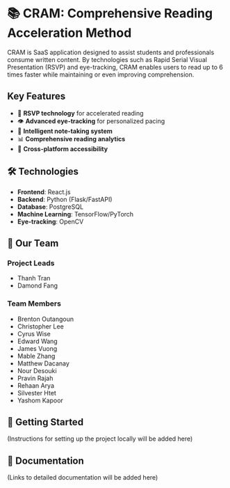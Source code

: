 # 📚 CRAM: Comprehensive Reading Acceleration Method

CRAM is SaaS application designed to assist students and professionals consume written content. By technologies such as Rapid Serial Visual Presentation (RSVP) and eye-tracking, CRAM enables users to read up to 6 times faster while maintaining or even improving comprehension.

## Key Features
- 🚀 **RSVP technology** for accelerated reading
- 👁️ **Advanced eye-tracking** for personalized pacing
- 📝 **Intelligent note-taking system**
- 📊 **Comprehensive reading analytics**
- 📱 **Cross-platform accessibility**

## 🛠️ Technologies

- **Frontend**: React.js
- **Backend**: Python (Flask/FastAPI)
- **Database**: PostgreSQL
- **Machine Learning**: TensorFlow/PyTorch
- **Eye-tracking**: OpenCV

## 👥 Our Team

### Project Leads
- Thanh Tran
- Damond Fang

### Team Members
- Brenton Outangoun
- Christopher Lee
- Cyrus Wise
- Edward Wang
- James Vuong
- Mable Zhang
- Matthew Dacanay
- Nour Desouki
- Pravin Rajah
- Rehaan Arya
- Silvester Htet
- Yashom Kapoor

## 🚀 Getting Started

(Instructions for setting up the project locally will be added here)

## 📄 Documentation

(Links to detailed documentation will be added here)
